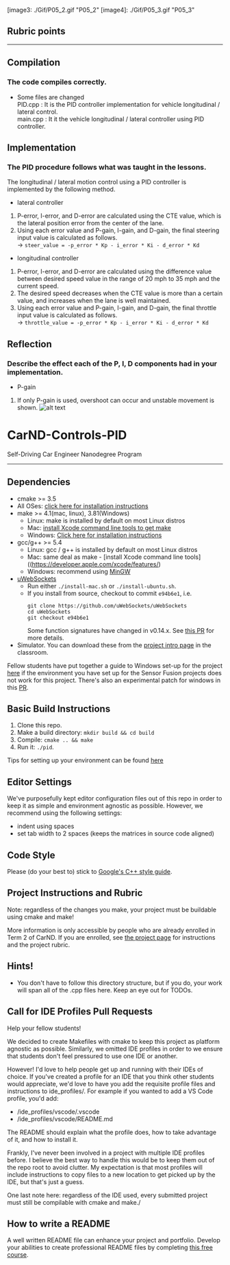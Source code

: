 [//]: # (Image References)

[image1]: ./Gif/P1_1.gif "P1_1"
[image2]: ./Gif/P05_1.gif "P05_1"
[image3: ./Gif/P05_2.gif "P05_2"
[image4]: ./Gif/P05_3.gif "P05_3"

[image5]: ./Gif/PD_1.gif "PD_1"
[image6]: ./Gif/PD_2.gif "PD_2"
[image7]: ./Gif/PD_3.gif "PD_3"
[image8]: ./Gif/PD_4.gif "PD_4"

[image9]: ./Gif/PID_1.gif "PID_1"
[image10]: ./Gif/PID_2.gif "PID_2"
[image11]: ./Gif/PID_3.gif "PID_3"
[image12]: ./Gif/PID_4.gif "PID_4"


## Rubric points
---  

## Compilation
### The code compiles correctly.  
- Some files are changed   
PID.cpp  : It is the PID controller implementation for vehicle longitudinal / lateral control.   
main.cpp : It it the vehicle longitudinal / lateral controller using PID controller.


## Implementation
### The PID procedure follows what was taught in the lessons.  
The longitudinal / lateral motion control using a PID controller is implemented by the following method.  
- lateral controller   
1. P-error, I-error, and D-error are calculated using the CTE value, which is the lateral position error from the center of the lane.  
2. Using each error value and P-gain, I-gain, and D-gain, the final steering input value is calculated as follows.  
-> `steer_value = -p_error * Kp - i_error * Ki - d_error * Kd`

- longitudinal controller   
1. P-error, I-error, and D-error are calculated using the difference value between desired speed value in the range of 20 mph to 35 mph and the current speed.  
2. The desired speed decreases when the CTE value is more than a certain value, and increases when the lane is well maintained.
2. Using each error value and P-gain, I-gain, and D-gain, the final throttle input value is calculated as follows.  
-> `throttle_value = -p_error * Kp - i_error * Ki - d_error * Kd`

## Reflection
### Describe the effect each of the P, I, D components had in your implementation.
- P-gain
1. If only P-gain is used, overshoot can occur and unstable movement is shown.
![alt text][image1]






# CarND-Controls-PID
Self-Driving Car Engineer Nanodegree Program

---

## Dependencies

* cmake >= 3.5
 * All OSes: [click here for installation instructions](https://cmake.org/install/)
* make >= 4.1(mac, linux), 3.81(Windows)
  * Linux: make is installed by default on most Linux distros
  * Mac: [install Xcode command line tools to get make](https://developer.apple.com/xcode/features/)
  * Windows: [Click here for installation instructions](http://gnuwin32.sourceforge.net/packages/make.htm)
* gcc/g++ >= 5.4
  * Linux: gcc / g++ is installed by default on most Linux distros
  * Mac: same deal as make - [install Xcode command line tools]((https://developer.apple.com/xcode/features/)
  * Windows: recommend using [MinGW](http://www.mingw.org/)
* [uWebSockets](https://github.com/uWebSockets/uWebSockets)
  * Run either `./install-mac.sh` or `./install-ubuntu.sh`.
  * If you install from source, checkout to commit `e94b6e1`, i.e.
    ```
    git clone https://github.com/uWebSockets/uWebSockets 
    cd uWebSockets
    git checkout e94b6e1
    ```
    Some function signatures have changed in v0.14.x. See [this PR](https://github.com/udacity/CarND-MPC-Project/pull/3) for more details.
* Simulator. You can download these from the [project intro page](https://github.com/udacity/self-driving-car-sim/releases) in the classroom.

Fellow students have put together a guide to Windows set-up for the project [here](https://s3-us-west-1.amazonaws.com/udacity-selfdrivingcar/files/Kidnapped_Vehicle_Windows_Setup.pdf) if the environment you have set up for the Sensor Fusion projects does not work for this project. There's also an experimental patch for windows in this [PR](https://github.com/udacity/CarND-PID-Control-Project/pull/3).

## Basic Build Instructions

1. Clone this repo.
2. Make a build directory: `mkdir build && cd build`
3. Compile: `cmake .. && make`
4. Run it: `./pid`. 

Tips for setting up your environment can be found [here](https://classroom.udacity.com/nanodegrees/nd013/parts/40f38239-66b6-46ec-ae68-03afd8a601c8/modules/0949fca6-b379-42af-a919-ee50aa304e6a/lessons/f758c44c-5e40-4e01-93b5-1a82aa4e044f/concepts/23d376c7-0195-4276-bdf0-e02f1f3c665d)

## Editor Settings

We've purposefully kept editor configuration files out of this repo in order to
keep it as simple and environment agnostic as possible. However, we recommend
using the following settings:

* indent using spaces
* set tab width to 2 spaces (keeps the matrices in source code aligned)

## Code Style

Please (do your best to) stick to [Google's C++ style guide](https://google.github.io/styleguide/cppguide.html).

## Project Instructions and Rubric

Note: regardless of the changes you make, your project must be buildable using
cmake and make!

More information is only accessible by people who are already enrolled in Term 2
of CarND. If you are enrolled, see [the project page](https://classroom.udacity.com/nanodegrees/nd013/parts/40f38239-66b6-46ec-ae68-03afd8a601c8/modules/f1820894-8322-4bb3-81aa-b26b3c6dcbaf/lessons/e8235395-22dd-4b87-88e0-d108c5e5bbf4/concepts/6a4d8d42-6a04-4aa6-b284-1697c0fd6562)
for instructions and the project rubric.

## Hints!

* You don't have to follow this directory structure, but if you do, your work
  will span all of the .cpp files here. Keep an eye out for TODOs.

## Call for IDE Profiles Pull Requests

Help your fellow students!

We decided to create Makefiles with cmake to keep this project as platform
agnostic as possible. Similarly, we omitted IDE profiles in order to we ensure
that students don't feel pressured to use one IDE or another.

However! I'd love to help people get up and running with their IDEs of choice.
If you've created a profile for an IDE that you think other students would
appreciate, we'd love to have you add the requisite profile files and
instructions to ide_profiles/. For example if you wanted to add a VS Code
profile, you'd add:

* /ide_profiles/vscode/.vscode
* /ide_profiles/vscode/README.md

The README should explain what the profile does, how to take advantage of it,
and how to install it.

Frankly, I've never been involved in a project with multiple IDE profiles
before. I believe the best way to handle this would be to keep them out of the
repo root to avoid clutter. My expectation is that most profiles will include
instructions to copy files to a new location to get picked up by the IDE, but
that's just a guess.

One last note here: regardless of the IDE used, every submitted project must
still be compilable with cmake and make./

## How to write a README
A well written README file can enhance your project and portfolio.  Develop your abilities to create professional README files by completing [this free course](https://www.udacity.com/course/writing-readmes--ud777).

